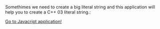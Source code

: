 
Somethimes we need to create a big literal string and this application will help you to create a C++ 03 literal string.:

[Go to Javacript application!](.\app\litapp.html)



